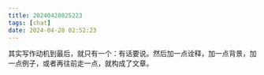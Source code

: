 ```yaml
---
title: 20240428025223
tags: [chat]
date: 2024-04-28 02:52:23
---
```


其实写作动机到最后，就只有一个：有话要说。然后加一点诠释，加一点背景，加一点例子，或者再往前走一点，就构成了文章。